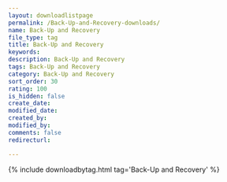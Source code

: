 ```yaml
---
layout: downloadlistpage
permalink: /Back-Up-and-Recovery-downloads/
name: Back-Up and Recovery
file_type: tag
title: Back-Up and Recovery
keywords:
description: Back-Up and Recovery
tags: Back-Up and Recovery
category: Back-Up and Recovery
sort_order: 30
rating: 100
is_hidden: false
create_date:
modified_date:
created_by:
modified_by:
comments: false
redirecturl:

---
```

 {% include downloadbytag.html tag='Back-Up and Recovery' %}
